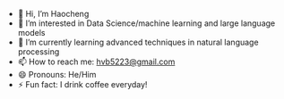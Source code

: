 - 👋 Hi, I’m Haocheng
- 👀 I’m interested in Data Science/machine learning and large language models
- 🌱 I’m currently learning advanced techniques in natural language processing
- 📫 How to reach me: hvb5223@gmail.com
- 😄 Pronouns: He/Him
- ⚡ Fun fact: I drink coffee everyday!

<!---
HBaoooo/HBaoooo is a ✨ special ✨ repository because its `README.md` (this file) appears on your GitHub profile.
You can click the Preview link to take a look at your changes.
--->
